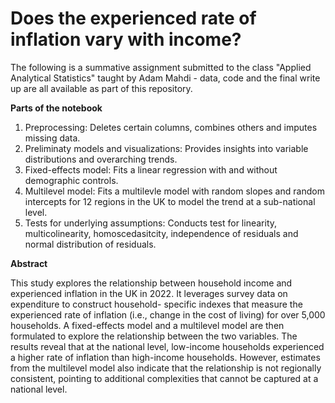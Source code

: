 # Does the experienced rate of inflation vary with income?

The following is a summative assignment submitted to the class "Applied Analytical Statistics" taught by Adam Mahdi - data, code and the final write up are all available as part of this repository.

**Parts of the notebook**
1. Preprocessing: Deletes certain columns, combines others and imputes missing data.
2. Preliminaty models and visualizations: Provides insights into variable distributions and overarching trends.
3. Fixed-effects model: Fits a linear regression with and without demographic controls.
4. Multilevel model: Fits a multilevle model with random slopes and random intercepts for 12 regions in the UK to model the trend at a sub-national level.
5. Tests for underlying assumptions: Conducts test for linearity, multicolinearity, homoscedasitcity, independence of residuals and normal distribution of residuals.

**Abstract**

This study explores the relationship between household income and experienced inflation
in the UK in 2022. It leverages survey data on expenditure to construct household-
specific indexes that measure the experienced rate of inflation (i.e., change in the cost
of living) for over 5,000 households. A fixed-effects model and a multilevel model are
then formulated to explore the relationship between the two variables. The results reveal
that at the national level, low-income households experienced a higher rate of inflation
than high-income households. However, estimates from the multilevel model also indicate
that the relationship is not regionally consistent, pointing to additional complexities that
cannot be captured at a national level.
